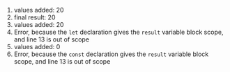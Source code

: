 1. values added: 20
2. final result: 20
3. values added: 20
4. Error, because the `let` declaration gives the `result` variable block scope, and line 13 is out of scope
5. values added: 0
6. Error, because the `const` declaration gives the `result` variable block scope, and line 13 is out of scope


